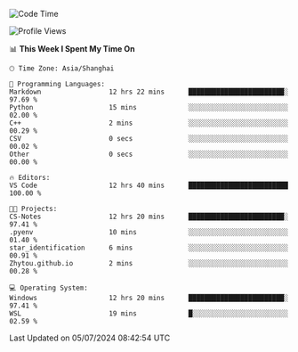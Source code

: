 <!--START_SECTION:waka-->
![Code Time](http://img.shields.io/badge/Code%20Time-1%2C823%20hrs%2042%20mins-blue)

![Profile Views](http://img.shields.io/badge/Profile%20Views-6-blue)

📊 **This Week I Spent My Time On** 

```text
🕑︎ Time Zone: Asia/Shanghai

💬 Programming Languages: 
Markdown                 12 hrs 22 mins      ████████████████████████░   97.69 % 
Python                   15 mins             ░░░░░░░░░░░░░░░░░░░░░░░░░   02.00 % 
C++                      2 mins              ░░░░░░░░░░░░░░░░░░░░░░░░░   00.29 % 
CSV                      0 secs              ░░░░░░░░░░░░░░░░░░░░░░░░░   00.02 % 
Other                    0 secs              ░░░░░░░░░░░░░░░░░░░░░░░░░   00.00 % 

🔥 Editors: 
VS Code                  12 hrs 40 mins      █████████████████████████   100.00 % 

🐱‍💻 Projects: 
CS-Notes                 12 hrs 20 mins      ████████████████████████░   97.41 % 
.pyenv                   10 mins             ░░░░░░░░░░░░░░░░░░░░░░░░░   01.40 % 
star_identification      6 mins              ░░░░░░░░░░░░░░░░░░░░░░░░░   00.91 % 
Zhytou.github.io         2 mins              ░░░░░░░░░░░░░░░░░░░░░░░░░   00.28 % 

💻 Operating System: 
Windows                  12 hrs 20 mins      ████████████████████████░   97.41 % 
WSL                      19 mins             █░░░░░░░░░░░░░░░░░░░░░░░░   02.59 % 
```


 Last Updated on 05/07/2024 08:42:54 UTC
<!--END_SECTION:waka-->